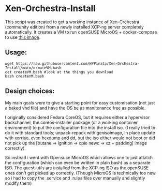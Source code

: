 # Xen-Orchestra-Install

This script was created to get a working instance of Xen-Orchestra (community edition) from a newly installed XCP-ng server completely automatically.
It creates a VM to run openSUSE MicroOS + docker-compose to use [this image](https://hub.docker.com/r/ezka77/xen-orchestra-ce).

## Usage:
```
wget https://raw.githubusercontent.com/HPPinata/Xen-Orchestra-Install/main/createVM.bash
cat createVM.bash #look at the things you download
bash createVM.bash
```

## Design choices:

My main goals were to give a starting point for easy customisation (not just a baked vhd file) and have the OS be as manitenance free as possible.

I originally considered Fedora CoreOS, but it requires either a hypervisor backchannel, the coreos-installer package (or a working container environment)
to put the configuration file into the install iso. (I really tried to do it with standard tools; unpack-repack with genisoimage, in place update with xorriso,
even hexdump and dd, but the iso either would not boot or did not pick up the [butane -> ignition -> cpio newc -> xz + padding] image correctly).

So instead i went with Opensuse MicroOS which allows one to just attatch the configuration (which can even be written in plain bash) as a separate ISO.
The guest-utils are installed from the XCP-ng ISO as the openSUSE ones don't get picked up correctly.
(Though MicroOS is technically too new so i had to copy the .service and .rules files over manually and slightly modify them)
